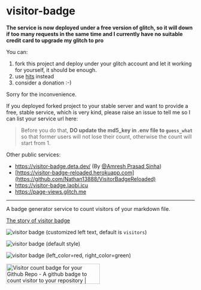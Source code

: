 # visitor-badge

**The service is now deployed under a free version of glitch, so it will down if too many requests in the same time and I currently have no suitable credit card to upgrade my glitch to pro**

You can:

1. fork this project and deploy under your glitch account and let it working for yourself, it should be enough.
2. use [hits](https://github.com/dwyl/hits) instead
3. consider a donation :-)

Sorry for the inconvenience.

If you deployed forked project to your stable server and want to provide a free, stable service, which is very kind, please raise an issue to tell me so I can list your service url here:

> Before you do that, **DO update the md5_key in .env file to `guess_what`** so that former users will not lose their count, otherwise the count will start from 1.

Other public services:

-  https://visitor-badge.deta.dev/ (By [@Amresh Prasad Sinha](https://github.com/AmreshSinha))
-  [https://visitor-badge-reloaded.herokuapp.com](https://github.com/Nathan13888/VisitorBadgeReloaded)
-  https://visitor-badge.laobi.icu 
-  https://page-views.glitch.me

---

A badge generator service to count visitors of your markdown file.

[The story of visitor badge](https://dev.to/jwenjian/the-story-of-visitor-badge-46mm)


![visitor badge](https://visitor-badge.glitch.me/badge?page_id=jwenjian.visitor-badge&left_text=MyPageVisitors) (customized left text, default is `visitors`)

![visitor badge](https://visitor-badge.glitch.me/badge?page_id=jwenjian.visitor-badge) (default style)

![visitor badge](https://visitor-badge.glitch.me/badge?page_id=jwenjian.visitor-badge&left_color=red&right_color=green) (left_color=red, right_color=green)


<a href="https://www.producthunt.com/posts/visitor-count-badge-for-your-github-repo?utm_source=badge-featured&utm_medium=badge&utm_souce=badge-visitor-count-badge-for-your-github-repo" target="_blank"><img src="https://api.producthunt.com/widgets/embed-image/v1/featured.svg?post_id=195146&theme=dark" alt="Visitor count badge for your Github Repo - A github badge to count visitor to your repository | Product Hunt Embed" style="width: 250px; height: 54px;" width="250px" height="54px" /></a>
